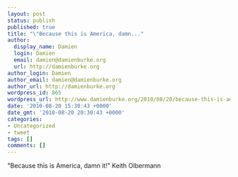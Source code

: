 ```yaml
---
layout: post
status: publish
published: true
title: "\"Because this is America, damn..."
author:
  display_name: Damien
  login: Damien
  email: damien@damienburke.org
  url: http://damienburke.org
author_login: Damien
author_email: damien@damienburke.org
author_url: http://damienburke.org
wordpress_id: 865
wordpress_url: http://www.damienburke.org/2010/08/20/because-this-is-america-damn-2/
date: '2010-08-20 15:30:43 +0000'
date_gmt: '2010-08-20 20:30:43 +0000'
categories:
- Uncategorized
- tweet
tags: []
comments: []
---
```

<p>"Because this is America, damn it!" Keith Olbermann</p>
